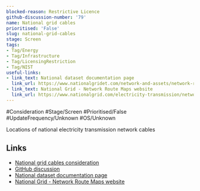 ```yaml
---
blocked-reason: Restrictive Licence
github-discussion-number: '79'
name: National grid cables
prioritised: 'False'
slug: national-grid-cables
stage: Screen
tags:
- Tag/Energy
- Tag/Infrastructure
- Tag/LicensingRestriction
- Tag/NIST
useful-links:
- link_text: National dataset documentation page
  link_url: https://www.nationalgridet.com/network-and-assets/network-route-maps
- link_text: National Grid - Network Route Maps website
  link_url: https://www.nationalgrid.com/electricity-transmission/network-and-infrastructure/network-route-maps
---
```


#Consideration #Stage/Screen #Prioritised/False #UpdateFrequency/Unknown #OS/Unknown

Locations of national electricity transmission network cables

## Links

* [National grid cables consideration](https://design.planning.data.gov.uk/planning-consideration/national-grid-cables)
* [GitHub discussion](https://github.com/digital-land/data-standards-backlog/discussions/79)
* [National dataset documentation page](https://www.nationalgridet.com/network-and-assets/network-route-maps)
* [National Grid - Network Route Maps website](https://www.nationalgrid.com/electricity-transmission/network-and-infrastructure/network-route-maps)